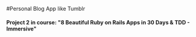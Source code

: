 #Personal Blog App like Tumblr

#### Project 2 in course: "8 Beautiful Ruby on Rails Apps in 30 Days & TDD - Immersive"
